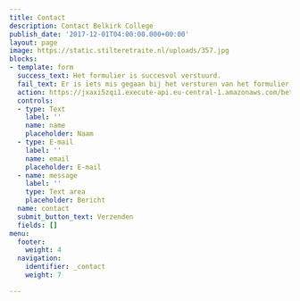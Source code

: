 ```yaml
---
title: Contact
description: Contact Belkirk College
publish_date: '2017-12-01T04:00:00.000+00:00'
layout: page
image: https://static.stilteretraite.nl/uploads/357.jpg
blocks:
- template: form
  success_text: Het formulier is succesvol verstuurd.
  fail_text: Er is iets mis gegaan bij het versturen van het formulier.
  action: https://jxaxi5zqi1.execute-api.eu-central-1.amazonaws.com/beta/sendContactForm
  controls:
  - type: Text
    label: ''
    name: name
    placeholder: Naam
  - type: E-mail
    label: ''
    name: email
    placeholder: E-mail
  - name: message
    label: ''
    type: Text area
    placeholder: Bericht
  name: contact
  submit_button_text: Verzenden
  fields: []
menu:
  footer:
    weight: 4
  navigation:
    identifier: _contact
    weight: 7

---
```

